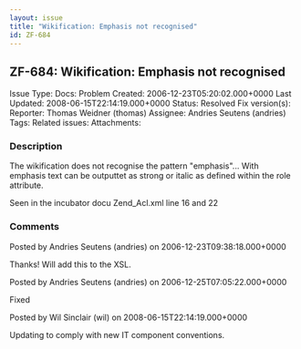 ```yaml
---
layout: issue
title: "Wikification: Emphasis not recognised"
id: ZF-684
---
```


ZF-684: Wikification: Emphasis not recognised
---------------------------------------------

 Issue Type: Docs: Problem Created: 2006-12-23T05:20:02.000+0000 Last Updated: 2008-06-15T22:14:19.000+0000 Status: Resolved Fix version(s): 
 Reporter:  Thomas Weidner (thomas)  Assignee:  Andries Seutens (andries)  Tags: 
 Related issues: 
 Attachments: 
### Description

The wikification does not recognise the pattern "emphasis"... With emphasis text can be outputtet as strong or italic as defined within the role attribute.

Seen in the incubator docu Zend\_Acl.xml line 16 and 22

 

 

### Comments

Posted by Andries Seutens (andries) on 2006-12-23T09:38:18.000+0000

Thanks! Will add this to the XSL.

 

 

Posted by Andries Seutens (andries) on 2006-12-25T07:05:22.000+0000

Fixed

 

 

Posted by Wil Sinclair (wil) on 2008-06-15T22:14:19.000+0000

Updating to comply with new IT component conventions.

 

 
